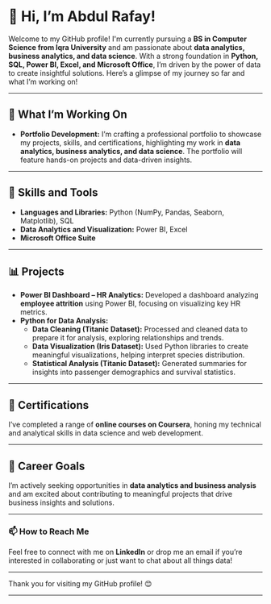 # 👋 Hi, I’m Abdul Rafay!

Welcome to my GitHub profile! I'm currently pursuing a **BS in Computer Science from Iqra University** and am passionate about **data analytics, business analytics, and data science**. With a strong foundation in **Python, SQL, Power BI, Excel, and Microsoft Office**, I’m driven by the power of data to create insightful solutions. Here’s a glimpse of my journey so far and what I’m working on!

---

## 🔭 What I’m Working On

- **Portfolio Development:** I’m crafting a professional portfolio to showcase my projects, skills, and certifications, highlighting my work in **data analytics, business analytics, and data science**. The portfolio will feature hands-on projects and data-driven insights.

---

## 🚀 Skills and Tools

- **Languages and Libraries:** Python (NumPy, Pandas, Seaborn, Matplotlib), SQL
- **Data Analytics and Visualization:** Power BI, Excel
- **Microsoft Office Suite**

---

## 📊 Projects

- **Power BI Dashboard – HR Analytics:** Developed a dashboard analyzing **employee attrition** using Power BI, focusing on visualizing key HR metrics.
- **Python for Data Analysis:**
  - **Data Cleaning (Titanic Dataset):** Processed and cleaned data to prepare it for analysis, exploring relationships and trends.
  - **Data Visualization (Iris Dataset):** Used Python libraries to create meaningful visualizations, helping interpret species distribution.
  - **Statistical Analysis (Titanic Dataset):** Generated summaries for insights into passenger demographics and survival statistics.

---

## 📜 Certifications
I’ve completed a range of **online courses on Coursera**, honing my technical and analytical skills in data science and web development.

---

## 🎯 Career Goals

I’m actively seeking opportunities in **data analytics and business analysis** and am excited about contributing to meaningful projects that drive business insights and solutions.

---

### 📫 How to Reach Me

Feel free to connect with me on **LinkedIn** or drop me an email if you’re interested in collaborating or just want to chat about all things data!

---

Thank you for visiting my GitHub profile! 😊 

---
